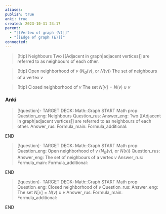 ```yaml
---
aliases: 
publish: true
anki: true
created: 2023-10-31 23:17
parent:
  - "[[Vertex of graph (V)]]"
  - "[[Edge of graph (E)]]"
connected:
---
```


> [!tip] Neighbours
> Two [[Adjacent in graph|adjacent vertices]] are referred to as neighbours of each other.

> [!tip] Open neighborhood of $v$ ($N_G(v)$, or $N(v)$)
> The set of neighbours of a vertex $v$

> [!tip] Closed neighborhood of $v$
> The set $N[v] = N(v) ∪ {v}$ 

### Anki
> [!question]-
TARGET DECK: Math::Graph
START
Math prop
Question_eng: Neighbours
Question_rus: 
Answer_eng: Two [[Adjacent in graph|adjacent vertices]] are referred to as neighbours of each other.
Answer_rus: 
Formula_main: 
Formula_additional:
<!--ID: 1699164787998-->
END

> [!question]-
TARGET DECK: Math::Graph
START
Math prop
Question_eng: Open neighborhood of $v$ ($N_G(v)$, or $N(v)$)
Question_rus: 
Answer_eng: The set of neighbours of a vertex $v$
Answer_rus: 
Formula_main: 
Formula_additional:
<!--ID: 1699164788012-->
END

> [!question]-
TARGET DECK: Math::Graph
START
Math prop
Question_eng: Closed neighborhood of $v$
Question_rus: 
Answer_eng: The set $N[v] = N(v) ∪ {v}$ 
Answer_rus: 
Formula_main: 
Formula_additional:
<!--ID: 1699164788026-->
END














